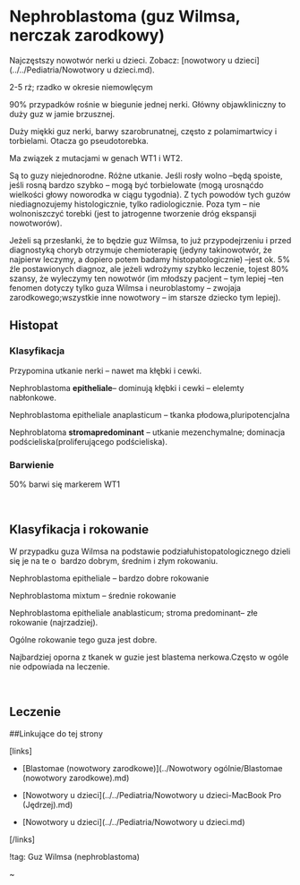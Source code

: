 # Nephroblastoma (guz Wilmsa, nerczak zarodkowy)

Najczęstszy nowotwór nerki u dzieci. Zobacz: [nowotwory u dzieci](../../Pediatria/Nowotwory u dzieci.md).



2-5 rż; rzadko w okresie niemowlęcym

90% przypadków rośnie w biegunie jednej nerki. Główny objawkliniczny to duży guz w jamie brzusznej.

Duży miękki guz nerki, barwy szarobrunatnej, często z polamimartwicy i torbielami. Otacza go pseudotorebka.

Ma związek z mutacjami w genach WT1 i WT2.

Są to guzy niejednorodne. Różne utkanie. Jeśli rosły wolno –będą spoiste, jeśli rosną bardzo szybko – mogą być torbielowate (mogą urosnąćdo wielkości głowy noworodka w ciągu tygodnia). Z tych powodów tych guzów niediagnozujemy histologicznie, tylko radiologicznie. Poza tym – nie wolnoniszczyć torebki (jest to jatrogenne tworzenie dróg ekspansji nowotworów).

Jeżeli są przesłanki, że to będzie guz Wilmsa, to już przypodejrzeniu i przed diagnostyką choryb otrzymuje chemioterapię (jedyny takinowotwór, że najpierw leczymy, a dopiero potem badamy histopatologicznie) –jest ok. 5% źle postawionych diagnoz, ale jeżeli wdrożymy szybko leczenie, tojest 80% szansy, że wyleczymy ten nowotwór (im młodszy pacjent – tym lepiej –ten fenomen dotyczy tylko guza Wilmsa i neuroblastomy – zwojaja zarodkowego;wszystkie inne nowotwory – im starsze dziecko tym lepiej).



## Histopat

### Klasyfikacja

Przypomina utkanie nerki – nawet ma kłębki i cewki.

Nephroblastoma **epitheliale**– dominują kłębki i cewki – elelemty nabłonkowe.

Nephroblastoma epitheliale anaplasticum – tkanka płodowa,pluripotencjalna

Nephroblatoma **stromapredominant** – utkanie mezenchymalne; dominacja podścieliska(proliferującego podścieliska).



### Barwienie

50% barwi się markerem WT1

 

## Klasyfikacja i rokowanie

W przypadku guza Wilmsa na podstawie podziałuhistopatologicznego dzieli się je na te o  bardzo dobrym, średnim i złym rokowaniu.

Nephroblastoma epitheliale – bardzo dobre rokowanie

Nephroblastoma mixtum – średnie rokowanie

Nephroblastoma epitheliale anablasticum; stroma predominant– złe rokowanie (najrzadziej).

Ogólne rokowanie tego guza jest dobre. 

Najbardziej oporna z tkanek w guzie jest blastema nerkowa.Często w ogóle nie odpowiada na leczenie.

 

## Leczenie



##Linkujące do tej strony

[links]

- [Blastomae (nowotwory zarodkowe)](../Nowotwory ogólnie/Blastomae (nowotwory zarodkowe).md)

- [Nowotwory u dzieci](../../Pediatria/Nowotwory u dzieci-MacBook Pro (Jędrzej).md)

- [Nowotwory u dzieci](../../Pediatria/Nowotwory u dzieci.md)


[/links]

!tag: Guz Wilmsa (nephroblastoma)

~